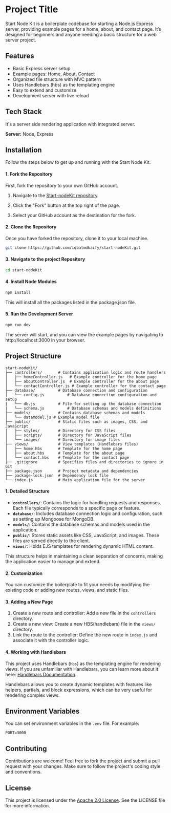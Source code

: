 
# Project Title

Start Node Kit is a boilerplate codebase for starting a Node.js Express server, providing example pages for a home, about, and contact page. It’s designed for beginners and anyone needing a basic structure for a web server project.

## Features

- Basic Express server setup
- Example pages: Home, About, Contact
- Organized file structure with MVC pattern
- Uses Handlebars (hbs) as the templating engine
- Easy to extend and customize
- Development server with live reload


## Tech Stack

It's a server side rendering application with integrated server.

**Server:** Node, Express

## Installation

Follow the steps below to get up and running with the Start Node Kit.

#### 1. Fork the Repository

First, fork the repository to your own GitHub account.

1. Navigate to the [Start-nodeKit repository](https://github.com/iqbalmdkaify/start-nodeKit).

2. Click the "Fork" button at the top right of the page.
3. Select your GitHub account as the destination for the fork.

#### 2. Clone the Repository

Once you have forked the repository, clone it to your local machine.

```bash
git clone https://github.com/iqbalmdkaify/start-nodeKit.git
```

#### 3. Navigate to the project Repository

```bash
cd start-nodeKit
```

#### 4. Install Node Modules

```bash
npm install
```
This will install all the packages listed in the package.json file.

#### 5. Run the Development Server

```bash
npm run dev
```
The server will start, and you can view the example pages by navigating to http://localhost:3000 in your browser.

## Project Structure

```
start-nodeKit/
├── controllers/       # Contains application logic and route handlers
│   ├── homeController.js   # Example controller for the home page
│   ├── aboutController.js  # Example controller for the about page
│   └── contactController.js # Example controller for the contact page
├── database/          # Database connection and configuration
│   └── config.js          # Database connection configuration and setup
|   └── db.js          # File for setting up the database connection
|   └── schema.js          # Database schemas and models definitions
├── models/            # Contains database schemas and models
│   └── dataModel.js # Example model file
├── public/            # Static files such as images, CSS, and JavaScript
│   ├── styles/        # Directory for CSS files
│   ├── scripts/       # Directory for JavaScript files
│   └── images/        # Directory for image files
├── views/             # View templates (Handlebars files)
│   ├── home.hbs       # Template for the home page
│   ├── about.hbs      # Template for the about page
│   └── contact.hbs    # Template for the contact page
├── .gitignore         # Specifies files and directories to ignore in Git
├── package.json       # Project metadata and dependencies
├── package-lock.json  # Dependency lock file
└── index.js           # Main application file for the server
```

#### 1. Detailed Structure

- **`controllers/`**: Contains the logic for handling requests and responses. Each file typically corresponds to a specific page or feature.
- **`database/`**: Includes database connection logic and configuration, such as setting up Mongoose for MongoDB.
- **`models/`**: Contains the database schemas and models used in the application.
- **`public/`**: Stores static assets like CSS, JavaScript, and images. These files are served directly to the client.
- **`views/`**: Holds EJS templates for rendering dynamic HTML content.

This structure helps in maintaining a clean separation of concerns, making the application easier to manage and extend.

#### 2. Customization

You can customize the boilerplate to fit your needs by modifying the existing code or adding new routes, views, and static files.

#### 3. Adding a New Page

1. Create a new route and controller: Add a new file in the `controllers` directory.
2. Create a new view: Create a new HBS(handlebars) file in the `views/` directory.
3. Link the route to the controller: Define the new route in `index.js` and associate it with the controller logic.

#### 4. Working with Handlebars

This project uses Handlebars (`hbs`) as the templating engine for rendering views. If you are unfamiliar with Handlebars, you can learn more about it here: [Handlebars Documentation](https://handlebarsjs.com/).

Handlebars allows you to create dynamic templates with features like helpers, partials, and block expressions, which can be very useful for rendering complex views.


## Environment Variables
You can set environment variables in the `.env` file. For example:

`PORT=3000`

## Contributing
Contributions are welcome! Feel free to fork the project and submit a pull request with your changes. Make sure to follow the project's coding style and conventions.


## License

This project is licensed under the [Apache 2.0 License](http://www.apache.org/licenses/). See the LICENSE file for more information.
